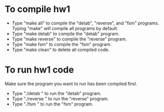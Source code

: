 # To compile hw1
* Type "make all" to compile the "detab", "reverse", and "fsm" programs. Typing "make" will compile all programs by default.
* Type "make detab" to compile the "detab" program.
* Type "make reverse" to compile the "reverse" program.
* Type "make fsm" to compile the "fsm" program.
* Type "make clean" to delete all compiled code.

# To run hw1 code
Make sure the program you want to run has been compiled first.
* Type "./detab <filename> <n>" to run the "detab" program.
* Type "./reverse <file>" to run the "reverse" program.
* Type "./fsm <regular expression>" to run the "fsm" program.